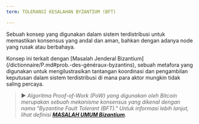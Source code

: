 ```yaml
---
term: TOLERANSI KESALAHAN BYZANTIUM (BFT)

---
```

Sebuah konsep yang digunakan dalam sistem terdistribusi untuk memastikan konsensus yang andal dan aman, bahkan dengan adanya node yang rusak atau berbahaya.

Konsep ini terkait dengan [Masalah Jenderal Bizantium] (/dictionnaire/P.md#prob.-des-généraux-byzantins), sebuah metafora yang digunakan untuk mengilustrasikan tantangan koordinasi dan pengambilan keputusan dalam sistem terdistribusi di mana para aktor mungkin tidak saling percaya.

> ► *Algoritma Proof-of-Work (PoW) yang digunakan oleh Bitcoin merupakan sebuah mekanisme konsensus yang dikenal dengan nama "Byzantine Fault Tolerant (BFT)." Untuk informasi lebih lanjut, lihat definisi **[MASALAH UMUM Bizantium](/dictionnaire/P.md#prob.-des-généraux-byzantins)**.*